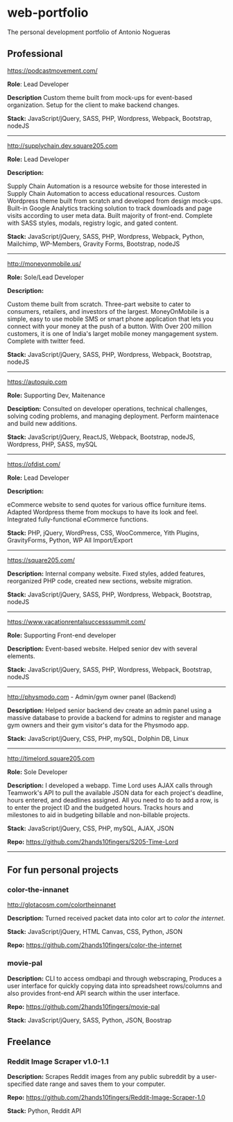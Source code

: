 # web-portfolio
The personal development portfolio of Antonio Nogueras

## Professional

https://podcastmovement.com/

<strong>Role</strong>: Lead Developer

<strong>Description</strong> Custom theme built from mock-ups for event-based organization. Setup for the client to make backend changes.

<strong>Stack:</strong> JavaScript/jQuery, SASS, PHP, Wordpress, Webpack, Bootstrap, nodeJS

<hr>

http://supplychain.dev.square205.com

<strong>Role:</strong> Lead Developer

<strong>Description:</strong>

Supply Chain Automation is a resource website for those interested in Supply Chain Automation to access educational resources. Custom Wordpress theme built from scratch and developed from design mock-ups. Built-in Google Analytics tracking solution to track downloads and page visits according to user meta data. Built majority of front-end. Complete with SASS styles, modals, registry logic, and gated content. 

<strong>Stack:</strong> JavaScript/jQuery, SASS, PHP, Wordpress, Webpack, Python, Mailchimp, WP-Members, Gravity Forms, Bootstrap, nodeJS

<hr>

http://moneyonmobile.us/

<strong>Role:</strong> Sole/Lead Developer

<strong>Description:</strong>

Custom theme built from scratch. Three-part website to cater to consumers, retailers, and investors of the largest. MoneyOnMobile is a simple, easy to use mobile SMS or smart phone application that lets you connect with your money at the push of a button. With Over 200 million customers, it is one of India's larget mobile money mangagement system. Complete with twitter feed.

<strong>Stack:</strong> JavaScript/jQuery, SASS, PHP, Wordpress, Webpack, Bootstrap, nodeJS

<hr>

https://autoquip.com

<strong>Role:</strong> Supporting Dev, Maitenance

<strong>Desciption:</strong> Consulted on developer operations, technical challenges, solving coding problems, and managing deployment. Perform maintenace and build new additions.

<strong>Stack:</strong> JavaScript/jQuery, ReactJS, Webpack, Bootstrap, nodeJS, Wordpress, PHP, SASS, mySQL

<hr>

https://ofdist.com/

<strong>Role:</strong> Lead Developer

<strong>Description:</strong>

eCommerce website to send quotes for various office furniture items. Adapted Wordpress theme from mockups to have its look and feel. Integrated fully-functional eCommerce functions.

<strong>Stack:</strong> PHP, jQuery, WordPress, CSS, WooCommerce, Yith Plugins, GravityForms, Python, WP All Import/Export

<hr>

https://square205.com/

<strong>Description:</strong> Internal company website. Fixed styles, added features,  reorganized PHP code, created new sections, website migration.

<strong>Stack:</strong> JavaScript/jQuery, SASS, PHP, Wordpress, Webpack, Bootstrap, nodeJS

<hr>

https://www.vacationrentalsuccesssummit.com/

<strong>Role:</strong> Supporting Front-end developer

<strong>Description:</strong> Event-based website. Helped senior dev with several elements.

<strong>Stack:</strong> JavaScript/jQuery, SASS, PHP, Wordpress, Webpack, Bootstrap, nodeJS

<hr>

http://physmodo.com - Admin/gym owner panel (Backend)

<strong>Description:</strong> Helped senior backend dev create an admin panel using a massive database to provide a backend for admins to register and manage gym owners and their gym visitor's data for the Physmodo app.

<strong>Stack:</strong> JavaScript/jQuery, CSS, PHP, mySQL, Dolphin DB, Linux

<hr>

http://timelord.square205.com

<strong>Role:</strong> Sole Developer

<strong>Description:</strong> I developed a webapp. Time Lord uses AJAX calls through Teamwork's API to pull the available JSON data for each project's deadline, hours entered, and deadlines assigned. All you need to do to add a row, is to enter the project ID and the budgeted hours. Tracks hours and milestones to aid in budgeting billable and non-billable projects.

<strong>Stack:</strong> JavaScript/jQuery, CSS, PHP, mySQL, AJAX, JSON

<strong>Repo:</strong> https://github.com/2hands10fingers/S205-Time-Lord

<hr>

## For fun personal projects
### color-the-innanet

http://glotacosm.com/colortheinnanet

<strong>Description:</strong> Turned received packet data into color art to <i>color the internet</i>.

<strong>Stack:</strong> JavaScript/jQuery, HTML Canvas, CSS, Python, JSON

<strong>Repo:</strong> https://github.com/2hands10fingers/color-the-internet

### movie-pal

<strong>Description:</strong> CLI to access omdbapi and through webscraping, Produces a user interface for quickly copying data into spreadsheet rows/columns and also provides front-end API search within the user interface.

<strong>Repo:</strong> https://github.com/2hands10fingers/movie-pal

<strong>Stack:</strong> JavaScript/jQuery, SASS, Python, JSON, Boostrap

## Freelance
### Reddit Image Scraper v1.0-1.1
<strong>Description:</strong> Scrapes Reddit images from any public subreddit by a user-specified date range and saves them to your computer.

<strong>Repo:</strong> https://github.com/2hands10fingers/Reddit-Image-Scraper-1.0

<strong>Stack:</strong> Python, Reddit API
